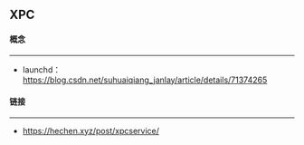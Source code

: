 ## XPC



#### 概念

----

- launchd：https://blog.csdn.net/suhuaiqiang_janlay/article/details/71374265



#### 链接

------

- https://hechen.xyz/post/xpcservice/